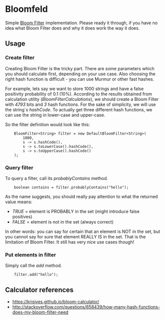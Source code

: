 # Bloomfeld

Simple [Bloom Filter](https://en.wikipedia.org/wiki/Bloom_filter) implementation. 
Please ready it through, if you have no idea what Bloom Filter does and why it does work the way it does.

## Usage

### Create filter

Creating Bloom Filter is the tricky part.
There are some parameters which you should calculate first, depending on your use case.
Also choosing the right hash function is difficult - you can use Murmur or other fast hashes.

For example, lets say we want to store 1000 strings and have a false positivity probability of 0.1 (10%).
According to the results obtained from calculation utility (*BloomFilterCalculations*), we should create a Bloom Filter with *4793* bits and *3* hash functions.
For the sake of simplicity, we will use the string`s *hashCode*. 
To actually get three different hash functions, we can use the string in lower-case and upper-case.

So the filter definition would look like this:

        BloomFilter<String> filter = new DefaultBloomFilter<String>(
            1000,
            s -> s.hashCode(),
            s -> s.toLowerCase().hashCode(),
            s -> s.toUpperCase().hashCode()
        );

### Query filter

To query a filter, call its *probablyContains* method.

        boolean contains = filter.probablyContains("hello");
        
As the name suggests, you should really pay attention to what the returned value means:

- *TRUE* = element is PROBABLY in the set (might introduce false positives)
- *FALSE* = element is not in the set (always correct)

In other words: you can say for certain that an element is NOT in the set, but you cannot say for sure that element REALLY IS in the set.
That is the limitation of Bloom Filter.
It still has very nice use cases though!

### Put elements in filter

Simply call the *add* method.

        filter.add("hello");

## Calculator references

* https://krisives.github.io/bloom-calculator/
* http://stackoverflow.com/questions/658439/how-many-hash-functions-does-my-bloom-filter-need